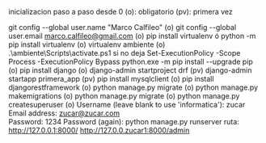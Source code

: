 inicializacion paso a paso desde 0
(o): obligatorio
(pv): primera vez

git config --global user.name "Marco Calfileo" (o)
git config --global user.email marco.calfileo@gmail.com (o)
pip install virtualenv ó python -m pip install virtualenv (o)
virtualenv ambiente (o)
.\ambiente\Scripts\activate.ps1 si no deja Set-ExecutionPolicy -Scope Process -ExecutionPolicy Bypass
python.exe -m pip install --upgrade pip (o)
pip install django (o)
django-admin startproject drf (pv)
django-admin startapp primera_app (pv)
pip install mysqlclient (o) 
pip install djangorestframework (o)
python manage.py migrate (o)
python manage.py makemigrations (o)
python manage.py migrate (o)
python manage.py createsuperuser (o)
Username (leave blank to use 'informatica'): zucar
Email address: zucar@zucar.com         
Password: 1234
Password (again):
python manage.py runserver ruta: http://127.0.0.1:8000/
                                 http://127.0.0.zucar1:8000/admin